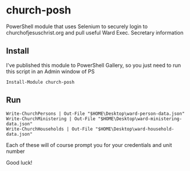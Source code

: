 # church-posh
PowerShell module that uses Selenium to securely login to churchofjesuschrist.org and pull useful Ward Exec. Secretary information

## Install
I've published this module to PowerShell Gallery, so you just need to run this script in an Admin window of PS
```
Install-Module church-posh
```

## Run
```
Write-ChurchPersons | Out-File "$HOME\Desktop\ward-person-data.json"
Write-ChurchMinistering | Out-File "$HOME\Desktop\ward-ministering-data.json"
Write-ChurchHouseholds | Out-File "$HOME\Desktop\ward-household-data.json"
```

Each of these will of course prompt you for your credentials and unit number

Good luck!
